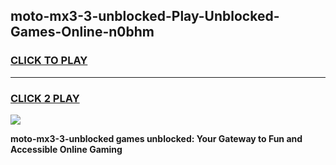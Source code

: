 
## moto-mx3-3-unblocked-Play-Unblocked-Games-Online-n0bhm
<h3>
<a href="https://premium76.site?title=moto-mx3-3-unblocked&ref=25A">CLICK TO PLAY</a></h3>
<hr>

<h3>
<a href="https://premium76.site?title=moto-mx3-3-unblocked&ref=25A">CLICK 2 PLAY</a>
  
</h3>

<a href="https://premium76.site?title=moto-mx3-3-unblocked&ref=25A"><img src="https://clearcache.store/games.png"></a>


**moto-mx3-3-unblocked games unblocked: Your Gateway to Fun and Accessible Online Gaming**
